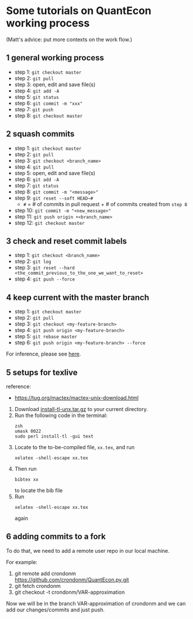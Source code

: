 # Some tutorials on QuantEcon working process

(Matt's advice: put more contexts on the work flow.)


## 1 general working process

- step 1: ``git checkout master``
- step 2: ``git pull``
- step 3: open, edit and save file(s) 
- step 4: ``git add -A``
- step 5: ``git status``
- step 6: ``git commit -m "xxx"``
- step 7: ``git push``
- step 8: ``git checkout master``

## 2 squash commits

- step 1: ``git checkout master``
- step 2: ``git pull``
- step 3: ``git checkout <branch_name>``
- step 4: ``git pull``
- step 5: open, edit and save file(s)
- step 6: ``git add -A``
- step 7: ``git status``
- step 8: ``git commit -m "<message>"``
- step 9: ``git reset --soft HEAD~#``
  - ``#`` = # of commits in pull request + # of commits created from ``step 8``
- step 10: ``git commit -m "<new_message>"``
- step 11: ``git push origin +<branch_name>``
- step 12: ``git checkout master``

## 3 check and reset commit labels

- step 1: ``git checkout <branch_name>``
- step 2: ``git log``
- step 3: ``git reset --hard <the_commit_previous_to_the_one_we_want_to_reset>``
- step 4: ``git push --force``

## 4 keep current with the master branch

- step 1: ``git checkout master``
- step 2: ``git pull``
- step 3: ``git checkout <my-feature-branch>``
- step 4: ``git push origin <my-feature-branch>``
- step 5: ``git rebase master``
- step 6: ``git push origin <my-feature-branch> --force``

For inference, please see [here](https://gist.github.com/blackfalcon/8428401#keeping-current-with-the-master-branch).

## 5 setups for texlive

reference:
- https://tug.org/mactex/mactex-unix-download.html

1. Download [install-tl-unx.tar.gz](https://mirror.ctan.org/systems/texlive/tlnet/install-tl-unx.tar.gz) to your current directory.
2. Run the following code in the terminal:
    ```
    zsh
	umask 0022
	sudo perl install-tl -gui text
    ```
3. Locate to the to-be-compiled file, ``xx.tex``, and run
   ```
   xelatex -shell-escape xx.tex
   ```
4. Then run
   ```
   bibtex xx
   ```
   to locate the bib file
5. Run
   ```
   xelatex -shell-escape xx.tex
   ```
   again

## 6 adding commits to a fork

To do that, we need to add a remote user repo in our local machine.

For example:
1. git remote add crondonm https://github.com/crondonm/QuantEcon.py.git
2. git fetch crondonm
3. git checkout -t crondonm/VAR-approximation

Now we will be in the branch VAR-approximation of crondonm and we can add our changes/commits and just push.
